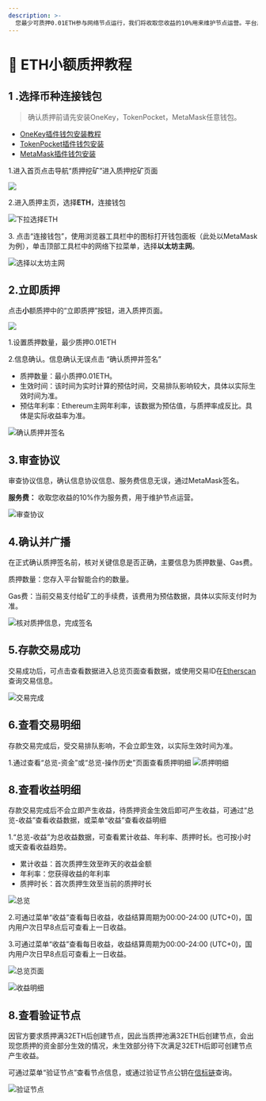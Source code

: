 ```yaml
---
description: >-
  您最少可质押0.01ETH参与网络节点运行，我们将收取您收益的10%用来维护节点运营。平台用户累计质押满32ETH将生成一个验证节点，节点生效后即可产生收益。
---
```


# 🔑 ETH小额质押教程

## 1 **.选择币种连接钱包**
>确认质押前请先安装OneKey，TokenPocket，MetaMask任意钱包。
- [OneKey插件钱包安装教程](https://onekey.so/zh_CN/download?client=browserExtension)
- [TokenPocket插件钱包安装](https://extension.tokenpocket.pro/#/)
- [MetaMask插件钱包安装](https://metamask.io/download/)

1.进入首页点击导航“质押挖矿”进入质押挖矿页面

![](<../../.gitbook/assets/0213/1.png>)

2.进入质押主页，选择**ETH**，连接钱包

![下拉选择ETH](<../../.gitbook/assets/0213/2.png>)

3\. 点击“连接钱包”，使用浏览器工具栏中的图标打开钱包面板（此处以MetaMask为例），单击顶部工具栏中的网络下拉菜单，选择**以太坊主网**。

![选择以太坊主网](<../../.gitbook/assets/0213/5.png>)

## **2.立即质押**

点击**小**额质押中的“立即质押”按钮，进入质押页面。

![](<../../.gitbook/assets/0213/4-1.png>)

1.设置质押数量，最少质押0.01ETH

2.信息确认。信息确认无误点击 “确认质押并签名”
* 质押数量：最小质押0.01ETH。
* 生效时间：该时间为实时计算的预估时间，交易排队影响较大，具体以实际生效时间为准。
* 预估年利率：Ethereum主网年利率，该数据为预估值，与质押率成反比。具体是实际收益率为准。

![确认质押并签名](<../../.gitbook/assets/0213/4-5.png>)

## **3.审查协议**

审查协议信息，确认信息协议信息、服务费信息无误，通过MetaMask签名。

**服务费：** 收取您收益的10%作为服务费，用于维护节点运营。

![审查协议](<../../.gitbook/assets/0213/4-3.png>)

## **4.确认并广播**

在正式确认质押签名前，核对关键信息是否正确，主要信息为质押数量、Gas费。

质押数量：您存入平台智能合约的数量。

Gas费：当前交易支付给矿工的手续费，该费用为预估数据，具体以实际支付时为准。

![核对质押信息，完成签名](<../../.gitbook/assets/0213/4-5.png>)

## **5.存款交易成功**

交易成功后，可点击查看数据进入总览页面查看数据，或使用交易ID在[Etherscan](https://etherscan.io/)查询交易信息。

![交易完成](<../../.gitbook/assets/0213/4-9.png>)

## **6.查看交易明细**

存款交易完成后，受交易排队影响，不会立即生效，以实际生效时间为准。

1.通过查看“总览-资金”或“总览-操作历史”页面查看质押明细
![质押明细](<../../.gitbook/assets/0213/3-1.png>)

## **8.查看收益明细**

存款交易完成后不会立即产生收益，待质押资金生效后即可产生收益，可通过“总览-收益”查看收益数据，或菜单“收益”查看收益明细

1.“总览-收益”为总收益数据，可查看累计收益、年利率、质押时长。也可按小时或天查看收益趋势。
   * 累计收益：首次质押生效至昨天的收益金额
   * 年利率：您获得收益的年利率
   * 质押时长：首次质押生效至当前的质押时长

![总览](<../../.gitbook/assets/0213/3-2.png>)

2.可通过菜单“收益”查看每日收益，收益结算周期为00:00-24:00 (UTC+0)，国内用户次日早8点后可查看上一日收益。

3.可通过菜单“收益”查看每日收益，收益结算周期为00:00-24:00 (UTC+0)，国内用户次日早8点后可查看上一日收益。

![总览页面](<../../.gitbook/assets/image(226).png>)

![收益明细](<../../.gitbook/assets/image(264).png>)

## **8.查看验证节点**

因官方要求质押满32ETH后创建节点，因此当质押池满32ETH后创建节点，会出现您质押的资金部分生效的情况，未生效部分待下次满足32ETH后即可创建节点产生收益。

可通过菜单“验证节点”查看节点信息，或通过验证节点公钥在[信标链](https://mainnet.beaconcha.in/)查询。

![验证节点](<../../.gitbook/assets/0213/7-10.png>)

